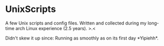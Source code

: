 # UnixScripts
A few Unix scripts and config files. 
Written and collected during my long-time arch Linux experience (2.5 years). >.<

Didn't skew it up since: Running as smoothly as on its first day \*Yipiehh\*.
